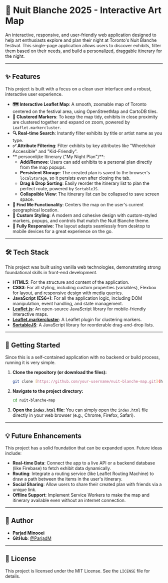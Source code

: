 # 🌃 Nuit Blanche 2025 - Interactive Art Map

An interactive, responsive, and user-friendly web application designed to help art enthusiasts explore and plan their night at Toronto's Nuit Blanche festival. This single-page application allows users to discover exhibits, filter them based on their needs, and build a personalized, draggable itinerary for the night.

---

## ✨ Features

This project is built with a focus on a clean user interface and a robust, interactive user experience.

* **🗺️ Interactive Leaflet Map**: A smooth, zoomable map of Toronto centered on the festival area, using OpenStreetMap and CartoDB tiles.
* **📍 Clustered Markers**: To keep the map tidy, exhibits in close proximity are clustered together and expand on zoom, powered by `Leaflet.markercluster`.
* **🔍 Real-time Search**: Instantly filter exhibits by title or artist name as you type.
* **✅ Attribute Filtering**: Filter exhibits by key attributes like "Wheelchair Accessible" and "Kid-Friendly".
* ** persoonlijke Itinerary ("My Night Plan")**:
    * **Add/Remove**: Users can add exhibits to a personal plan directly from the map popups.
    * **Persistent Storage**: The created plan is saved to the browser's `localStorage`, so it persists even after closing the tab.
    * **Drag & Drop Sorting**: Easily reorder the itinerary list to plan the perfect route, powered by `SortableJS`.
    * **Collapsible View**: The itinerary list can be collapsed to save screen space.
* **👤 Find Me Functionality**: Centers the map on the user's current geographical location.
* **🎨 Custom Styling**: A modern and cohesive design with custom-styled markers, popups, and controls that match the Nuit Blanche theme.
* **📱 Fully Responsive**: The layout adapts seamlessly from desktop to mobile devices for a great experience on the go.

---

## 🛠️ Tech Stack

This project was built using vanilla web technologies, demonstrating strong foundational skills in front-end development.

* **HTML5**: For the structure and content of the application.
* **CSS3**: For all styling, including custom properties (variables), Flexbox for layout, and responsive design with media queries.
* **JavaScript (ES6+)**: For all the application logic, including DOM manipulation, event handling, and state management.
* **[Leaflet.js](https://leafletjs.com/)**: An open-source JavaScript library for mobile-friendly interactive maps.
* **[Leaflet.markercluster](https://github.com/Leaflet/Leaflet.markercluster)**: A Leaflet plugin for clustering markers.
* **[SortableJS](https://github.com/SortableJS/Sortable)**: A JavaScript library for reorderable drag-and-drop lists.

---

## 🚀 Getting Started

Since this is a self-contained application with no backend or build process, running it is very simple.

1.  **Clone the repository (or download the files):**
    ```bash
    git clone [https://github.com/your-username/nuit-blanche-map.git](https://github.com/your-username/nuit-blanche-map.git)
    ```
2.  **Navigate to the project directory:**
    ```bash
    cd nuit-blanche-map
    ```
3.  **Open the `index.html` file:**
    You can simply open the `index.html` file directly in your web browser (e.g., Chrome, Firefox, Safari).

---

## 💡 Future Enhancements

This project has a solid foundation that can be expanded upon. Future ideas include:

* **Real-time Data**: Connect the app to a live API or a backend database (like Firebase) to fetch exhibit data dynamically.
* **Routing**: Integrate a routing service (like Leaflet Routing Machine) to draw a path between the items in the user's itinerary.
* **Social Sharing**: Allow users to share their created plan with friends via a unique link.
* **Offline Support**: Implement Service Workers to make the map and itinerary available even without an internet connection.

---

## 👤 Author

* **Parjad Minooei**
* **GitHub**: [@ParjadM](https://github.com/ParjadM)

---

## 📄 License

This project is licensed under the MIT License. See the `LICENSE` file for details.
